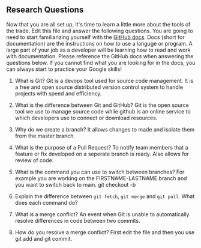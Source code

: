 ## Research Questions 

Now that you are all set up, it's time to learn a little more about the tools of the trade. Edit this file and answer the following questions. You are going to need to start familiarizing yourself with the [GitHub docs](https://docs.github.com/en). Docs (short for documentation) are the instructions on how to use a languge or program. A large part of your job as a developer will be learning how to read and work with documentation. Please reference the GitHub docs when answering the questions below. If you cannot find what you are looking for in the docs, you can always start to practice your Google skills!

1. What is Git?
Git is a devops tool used for source code management. It is a free and open source distributed version control system to handle projects with speed and efficiency.
2. What is the difference between Git and GitHub?
Git is the open source tool we use to manage source code while github is an online service to which developers use to connect or download resources.
3. Why do we create a branch?
It allows changes to made and isolate them from the master branch.
4. What is the purpose of a Pull Request?
To notify team members that a feature or fix developed on a seperate branch is ready. Also allows for review of code.
5. What is the command you can use to switch between branches? For example you are working on the FIRSTNAME-LASTNAME branch and you want to switch back to main.
git checkout -b
6. Explain the difference between `git fetch`, `git merge` and `git pull`. What does each command do?

7. What is a merge conflict?
An event when Git is unable to automatically resolve differences in code between two commits.
8. How do you resolve a merge conflict?
First edit the file and then you use git add and git commit. 
